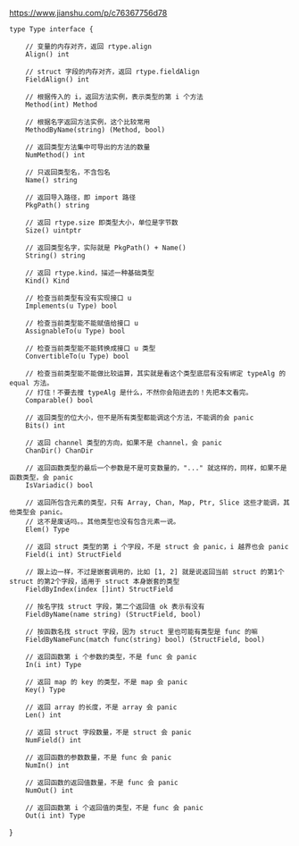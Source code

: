 https://www.jianshu.com/p/c76367756d78

    type Type interface {

        // 变量的内存对齐，返回 rtype.align
        Align() int
    
        // struct 字段的内存对齐，返回 rtype.fieldAlign
        FieldAlign() int
    
        // 根据传入的 i，返回方法实例，表示类型的第 i 个方法
        Method(int) Method
    
        // 根据名字返回方法实例，这个比较常用
        MethodByName(string) (Method, bool)
    
        // 返回类型方法集中可导出的方法的数量
        NumMethod() int
    
        // 只返回类型名，不含包名
        Name() string
    
        // 返回导入路径，即 import 路径
        PkgPath() string
    
        // 返回 rtype.size 即类型大小，单位是字节数
        Size() uintptr
    
        // 返回类型名字，实际就是 PkgPath() + Name()
        String() string
    
        // 返回 rtype.kind，描述一种基础类型
        Kind() Kind
    
        // 检查当前类型有没有实现接口 u
        Implements(u Type) bool
    
        // 检查当前类型能不能赋值给接口 u
        AssignableTo(u Type) bool
    
        // 检查当前类型能不能转换成接口 u 类型
        ConvertibleTo(u Type) bool
    
        // 检查当前类型能不能做比较运算，其实就是看这个类型底层有没有绑定 typeAlg 的 equal 方法。
        // 打住！不要去搜 typeAlg 是什么，不然你会陷进去的！先把本文看完。
        Comparable() bool
    
        // 返回类型的位大小，但不是所有类型都能调这个方法，不能调的会 panic
        Bits() int
    
        // 返回 channel 类型的方向，如果不是 channel，会 panic
        ChanDir() ChanDir
    
        // 返回函数类型的最后一个参数是不是可变数量的，"..." 就这样的，同样，如果不是函数类型，会 panic
        IsVariadic() bool
    
        // 返回所包含元素的类型，只有 Array, Chan, Map, Ptr, Slice 这些才能调，其他类型会 panic。
        // 这不是废话吗。。其他类型也没有包含元素一说。
        Elem() Type
    
        // 返回 struct 类型的第 i 个字段，不是 struct 会 panic，i 越界也会 panic
        Field(i int) StructField
    
        // 跟上边一样，不过是嵌套调用的，比如 [1, 2] 就是说返回当前 struct 的第1个struct 的第2个字段，适用于 struct 本身嵌套的类型
        FieldByIndex(index []int) StructField
    
        // 按名字找 struct 字段，第二个返回值 ok 表示有没有
        FieldByName(name string) (StructField, bool)
    
        // 按函数名找 struct 字段，因为 struct 里也可能有类型是 func 的嘛
        FieldByNameFunc(match func(string) bool) (StructField, bool)
        
        // 返回函数第 i 个参数的类型，不是 func 会 panic
        In(i int) Type
    
        // 返回 map 的 key 的类型，不是 map 会 panic
        Key() Type
    
        // 返回 array 的长度，不是 array 会 panic
        Len() int
    
        // 返回 struct 字段数量，不是 struct 会 panic
        NumField() int
    
        // 返回函数的参数数量，不是 func 会 panic
        NumIn() int
    
        // 返回函数的返回值数量，不是 func 会 panic
        NumOut() int
    
        // 返回函数第 i 个返回值的类型，不是 func 会 panic
        Out(i int) Type
}